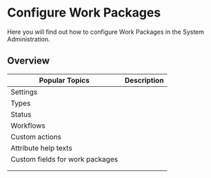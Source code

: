 # Configure Work Packages

Here you will find out how to configure Work Packages in the System Administration.

## Overview

| Popular Topics                  | Description |
| ------------------------------- | :---------- |
| Settings                        |             |
| Types                           |             |
| Status                          |             |
| Workflows                       |             |
| Custom actions                  |             |
| Attribute help texts            |             |
| Custom fields for work packages |             |
|                                 |             |
|                                 |             |

